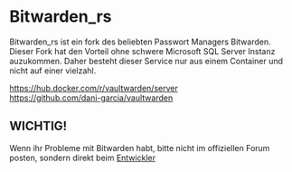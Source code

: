 # Bitwarden_rs
Bitwarden_rs ist ein fork des beliebten Passwort Managers Bitwarden. Dieser Fork hat den Vorteil ohne schwere Microsoft SQL Server Instanz auzukommen.
Daher besteht dieser Service nur aus einem Container und nicht auf einer vielzahl.

https://hub.docker.com/r/vaultwarden/server  
https://github.com/dani-garcia/vaultwarden

## WICHTIG!
Wenn ihr Probleme mit Bitwarden habt, bitte nicht im offiziellen Forum posten, sondern direkt beim [Entwickler](https://github.com/dani-garcia/bitwarden_rs)

